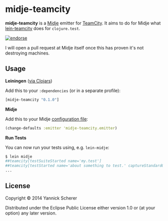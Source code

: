 # midje-teamcity

__midje-teamcity__ is a [Midje](https://github.com/marick/Midje) emitter for [TeamCity](http://www.jetbrains.com/teamcity/). It aims to do for Midje what
[lein-teamcity](https://github.com/nd/lein-teamcity) does for `clojure.test`.

[![endorse](https://api.coderwall.com/xsc/endorsecount.png)](https://coderwall.com/xsc)

I will open a pull request at Midje itself once this has proven it's not destroying machines.

## Usage

__Leiningen__ ([via Clojars](https://clojars.org/midje-teamcity))

Add this to your `:dependencies` (or in a separate profile):

```clojure
[midje-teamcity "0.1.0"]
```

__Midje__

Add this to your Midje [configuration file](https://github.com/marick/Midje/wiki/Configuration-files):

```clojure
(change-defaults :emitter 'midje-teamcity.emitter)
```

__Run Tests__

You can now run your tests using, e.g. `lein-midje`:

```bash
$ lein midje
##teamcity[testSuiteStarted name='my.test']
##teamcity[testStarted name='about something to test.' captureStandardOutput='true']
...
```

## License

Copyright &copy; 2014 Yannick Scherer

Distributed under the Eclipse Public License either version 1.0 or (at
your option) any later version.
